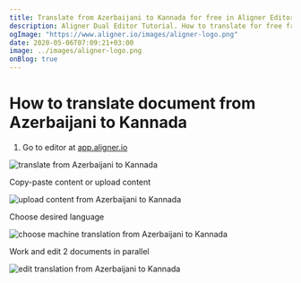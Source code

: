 ```yaml
---
title: Translate from Azerbaijani to Kannada for free in Aligner Editor
description: Aligner Dual Editor Tutorial. How to translate for free from Azerbaijani to Kannada. Aligner is multilingual document management platform. 
ogImage: "https://www.aligner.io/images/aligner-logo.png"
date: 2020-05-06T07:09:21+03:00
image: ../images/aligner-logo.png
onBlog: true
---
```


# How to translate document from Azerbaijani to Kannada

1. Go to editor at [app.aligner.io](https://app.aligner.io "Aligner App web page")

![translate from Azerbaijani to Kannada](../aligner-blank-editor.png "translate from Azerbaijani to Kannada")

Copy-paste content or upload content

![upload content from Azerbaijani to Kannada](../aligner-uploaded-document.png "upload content from Azerbaijani to Kannada")

Choose desired language

![choose machine translation from Azerbaijani to Kannada](../aligner-language-dropdown.png "choose machine translation from Azerbaijani to Kannada")

Work and edit 2 documents in parallel

![edit translation from Azerbaijani to Kannada](../aligner-double-sitded-editor.png "edit translation from Azerbaijani to Kannada")

